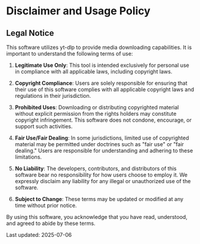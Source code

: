 # Disclaimer and Usage Policy

## Legal Notice

This software utilizes yt-dlp to provide media downloading capabilities. It is important to understand the following terms of use:

1. **Legitimate Use Only**: This tool is intended exclusively for personal use in compliance with all applicable laws, including copyright laws.

2. **Copyright Compliance**: Users are solely responsible for ensuring that their use of this software complies with all applicable copyright laws and regulations in their jurisdiction.

3. **Prohibited Uses**: Downloading or distributing copyrighted material without explicit permission from the rights holders may constitute copyright infringement. This software does not condone, encourage, or support such activities.

4. **Fair Use/Fair Dealing**: In some jurisdictions, limited use of copyrighted material may be permitted under doctrines such as "fair use" or "fair dealing." Users are responsible for understanding and adhering to these limitations.

5. **No Liability**: The developers, contributors, and distributors of this software bear no responsibility for how users choose to employ it. We expressly disclaim any liability for any illegal or unauthorized use of the software.

6. **Subject to Change**: These terms may be updated or modified at any time without prior notice.

By using this software, you acknowledge that you have read, understood, and agreed to abide by these terms.

Last updated: 2025-07-06
